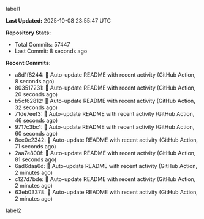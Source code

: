 
label1 
<!-- ACTIVITY_START -->
**Last Updated:** 2025-10-08 23:55:47 UTC

**Repository Stats:**
- Total Commits: 57447
- Last Commit: 8 seconds ago

**Recent Commits:**
- a8d1f8244: 🤖 Auto-update README with recent activity (GitHub Action, 8 seconds ago)
- 803517231: 🤖 Auto-update README with recent activity (GitHub Action, 20 seconds ago)
- b5cf62812: 🤖 Auto-update README with recent activity (GitHub Action, 32 seconds ago)
- 71de7eef3: 🤖 Auto-update README with recent activity (GitHub Action, 46 seconds ago)
- 9717c3bc1: 🤖 Auto-update README with recent activity (GitHub Action, 60 seconds ago)
- 8ee0e2342: 🤖 Auto-update README with recent activity (GitHub Action, 71 seconds ago)
- 2aa7e800f: 🤖 Auto-update README with recent activity (GitHub Action, 81 seconds ago)
- 6ad6daa6d: 🤖 Auto-update README with recent activity (GitHub Action, 2 minutes ago)
- c127d7bde: 🤖 Auto-update README with recent activity (GitHub Action, 2 minutes ago)
- 63eb03378: 🤖 Auto-update README with recent activity (GitHub Action, 2 minutes ago)
<!-- ACTIVITY_END -->

label2
